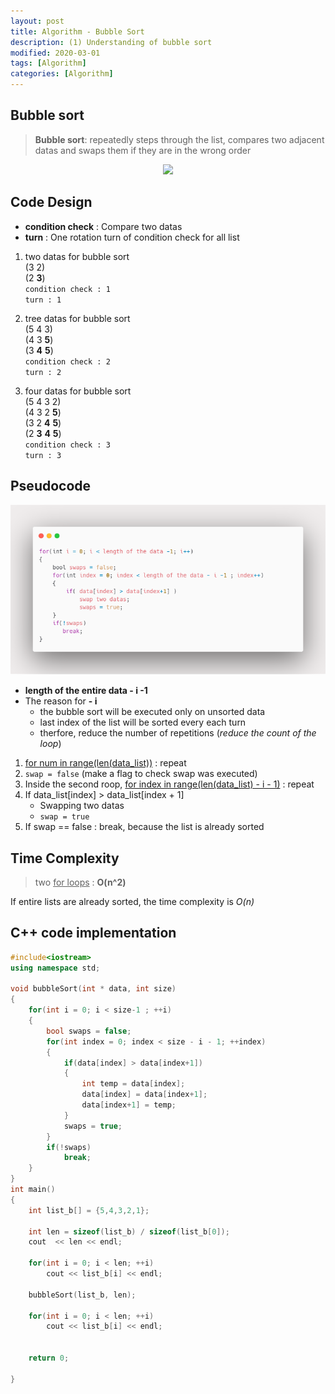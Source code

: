 ```yaml
---
layout: post
title: Algorithm - Bubble Sort
description: (1) Understanding of bubble sort
modified: 2020-03-01
tags: [Algorithm]
categories: [Algorithm]
---
```


## Bubble sort
> **Bubble sort**: repeatedly steps through the list, compares two adjacent datas and swaps them if they are in the wrong order  

<center>
	<a href="https://en.wikipedia.org/wiki/Bubble_sort">
		<img src="https://upload.wikimedia.org/wikipedia/commons/c/c8/Bubble-sort-example-300px.gif"/>
	</a>
</center>

<!--
![](https://upload.wikimedia.org/wikipedia/commons/c/c8/Bubble-sort-example-300px.gif)  
[wiki-Bubble_sort](https://en.wikipedia.org/wiki/Bubble_sort)
-->
## Code Design  
* **condition check** : Compare two datas  
* __turn__ : One rotation turn of condition check for all list    


1. two datas for bubble sort   
(3 2)  
(2 __3__)  
`condition check : 1`  
`turn : 1`  

2. tree datas for bubble sort  
(5 4 3)  
(4 3 __5__)  
(3 __4__ __5__)  
`condition check : 2`  
`turn : 2`  

3. four datas for bubble sort  
(5 4 3 2)  
(4 3 2 __5__)  
(3 2 __4__ __5__)  
(2 __3__ __4__ __5__)  
`condition check : 3`  
`turn : 3`  


## Pseudocode
[![carbon_code_highlighter](/images/carbonBubbleSort.png)](https://carbon.now.sh/)

* **length of the entire data - i -1**
* The reason for **- i**   
	* the bubble sort will be executed only on unsorted data  
	* last index of the list will be sorted every each turn  
	* therfore, reduce the number of repetitions (*reduce the count of the loop*)    

1. <u>for num in range(len(data_list))</u> : repeat  
2. `swap = false` (make a flag to check swap was executed)  
3. Inside the second roop, <u>for index in range(len(data_list) - i - 1)</u> : repeat  
4. If data_list[index] > data_list[index + 1]   
	* Swapping two datas     
	* `swap = true`  
5. If swap == false :  break, because the list is already sorted  
 
## Time Complexity
> two <u>for loops</u> : **O(n^2)**  

If entire lists are already sorted, the time complexity is *O(n)*  

## C++ code implementation  
```cpp
#include<iostream>
using namespace std;

void bubbleSort(int * data, int size)
{
	for(int i = 0; i < size-1 ; ++i)
	{
		bool swaps = false;
		for(int index = 0; index < size - i - 1; ++index)
		{
			if(data[index] > data[index+1])
			{
				int temp = data[index];
				data[index] = data[index+1];
				data[index+1] = temp;
			}
			swaps = true;
		}
		if(!swaps)
			break;
	}
}
int main()
{
	int list_b[] = {5,4,3,2,1};
	
	int len = sizeof(list_b) / sizeof(list_b[0]);
	cout  << len << endl;
	
	for(int i = 0; i < len; ++i)
		cout << list_b[i] << endl;
		
	bubbleSort(list_b, len);
	
	for(int i = 0; i < len; ++i)
		cout << list_b[i] << endl;
		
		
	return 0;
	
}
```
